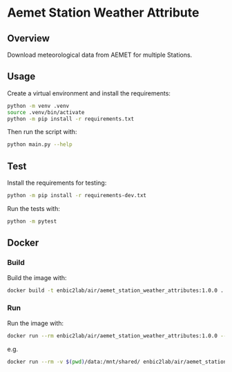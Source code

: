 # Aemet Station Weather Attribute

## Overview
Download meteorological data from AEMET for multiple Stations.

## Usage
Create a virtual environment and install the requirements:

```sh
python -m venv .venv
source .venv/bin/activate
python -m pip install -r requirements.txt
```

Then run the script with:
```sh
python main.py --help
```

## Test
Install the requirements for testing:
```sh
python -m pip install -r requirements-dev.txt
```
Run the tests with:

```sh
python -m pytest
```
## Docker

### Build
Build the image with:

```sh
docker build -t enbic2lab/air/aemet_station_weather_attributes:1.0.0 .
```

### Run
Run the image with:

```sh
docker run --rm enbic2lab/air/aemet_station_weather_attributes:1.0.0 --help
```

e.g.
```sh
docker run --rm -v $(pwd)/data:/mnt/shared/ enbic2lab/air/aemet_station_weather_attributes:1.0.0 --aemet-api-key "" --start-date "1991-05-11" --end-date "2021-09-30" --analysis-stations "6155A,6172O,6156X" --output "/mnt/shared/output.json"
```

